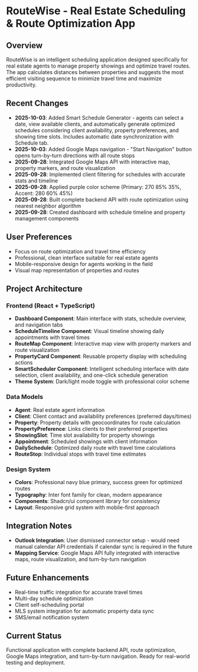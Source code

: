 # RouteWise - Real Estate Scheduling & Route Optimization App

## Overview
RouteWise is an intelligent scheduling application designed specifically for real estate agents to manage property showings and optimize travel routes. The app calculates distances between properties and suggests the most efficient visiting sequence to minimize travel time and maximize productivity.

## Recent Changes
- **2025-10-03**: Added Smart Schedule Generator - agents can select a date, view available clients, and automatically generate optimized schedules considering client availability, property preferences, and showing time slots. Includes automatic date synchronization with Schedule tab.
- **2025-10-03**: Added Google Maps navigation - "Start Navigation" button opens turn-by-turn directions with all route stops
- **2025-09-28**: Integrated Google Maps API with interactive map, property markers, and route visualization
- **2025-09-28**: Implemented client filtering for schedules with accurate stats and timeline
- **2025-09-28**: Applied purple color scheme (Primary: 270 85% 35%, Accent: 280 60% 45%)
- **2025-09-28**: Built complete backend API with route optimization using nearest neighbor algorithm
- **2025-09-28**: Created dashboard with schedule timeline and property management components

## User Preferences
- Focus on route optimization and travel time efficiency
- Professional, clean interface suitable for real estate agents
- Mobile-responsive design for agents working in the field
- Visual map representation of properties and routes

## Project Architecture
### Frontend (React + TypeScript)
- **Dashboard Component**: Main interface with stats, schedule overview, and navigation tabs
- **ScheduleTimeline Component**: Visual timeline showing daily appointments with travel times
- **RouteMap Component**: Interactive map view with property markers and route visualization
- **PropertyCard Component**: Reusable property display with scheduling actions
- **SmartScheduler Component**: Intelligent scheduling interface with date selection, client availability, and one-click schedule generation
- **Theme System**: Dark/light mode toggle with professional color scheme

### Data Models
- **Agent**: Real estate agent information
- **Client**: Client contact and availability preferences (preferred days/times)
- **Property**: Property details with geocoordinates for route calculation
- **PropertyPreference**: Links clients to their preferred properties
- **ShowingSlot**: Time slot availability for property showings
- **Appointment**: Scheduled showings with client information
- **DailySchedule**: Optimized daily route with travel time calculations
- **RouteStop**: Individual stops with travel time estimates

### Design System
- **Colors**: Professional navy blue primary, success green for optimized routes
- **Typography**: Inter font family for clean, modern appearance
- **Components**: Shadcn/ui component library for consistency
- **Layout**: Responsive grid system with mobile-first approach

## Integration Notes
- **Outlook Integration**: User dismissed connector setup - would need manual calendar API credentials if calendar sync is required in the future
- **Mapping Service**: Google Maps API fully integrated with interactive maps, route visualization, and turn-by-turn navigation

## Future Enhancements
- Real-time traffic integration for accurate travel times
- Multi-day schedule optimization
- Client self-scheduling portal
- MLS system integration for automatic property data sync
- SMS/email notification system

## Current Status
Functional application with complete backend API, route optimization, Google Maps integration, and turn-by-turn navigation. Ready for real-world testing and deployment.